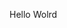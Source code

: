 Hello Wolrd




























































































































































































































































































































































































































































































































































































































































































































































































































































































































































































































































































































































































































































































































































































































































































































































































































































































































































































































































































































































































































































































































































































































































































































































































































































































































































































































































































